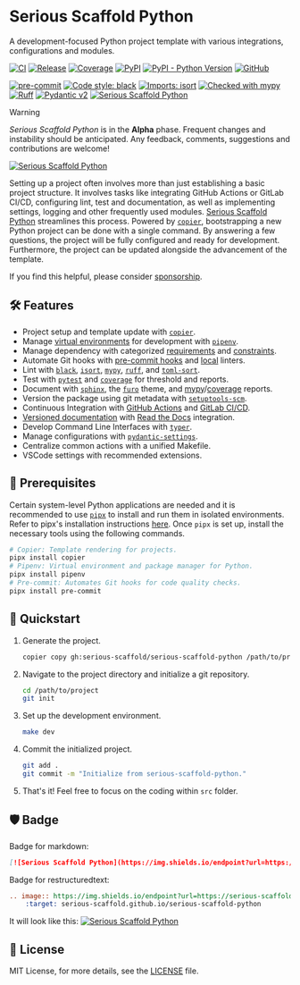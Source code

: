 # Serious Scaffold Python

A development-focused Python project template with various integrations, configurations and modules.

[![CI](https://github.com/serious-scaffold/serious-scaffold-python/actions/workflows/ci.yml/badge.svg)](https://github.com/serious-scaffold/serious-scaffold-python/actions/workflows/ci.yml)
[![Release](https://github.com/serious-scaffold/serious-scaffold-python/actions/workflows/release.yml/badge.svg)](https://github.com/serious-scaffold/serious-scaffold-python/actions/workflows/release.yml)
[![Coverage](https://img.shields.io/endpoint?url=https://serious-scaffold.github.io/serious-scaffold-python/_static/badges/coverage.json)](https://serious-scaffold.github.io/serious-scaffold-python/reports/coverage)
[![PyPI](https://img.shields.io/pypi/v/serious-scaffold)](https://pypi.org/project/serious-scaffold/)
[![PyPI - Python Version](https://img.shields.io/pypi/pyversions/serious-scaffold)](https://pypi.org/project/serious-scaffold/)
[![GitHub](https://img.shields.io/github/license/serious-scaffold/serious-scaffold-python)](https://github.com/serious-scaffold/serious-scaffold-python/blob/main/LICENSE)

[![pre-commit](https://img.shields.io/badge/pre--commit-enabled-brightgreen?logo=pre-commit)](https://github.com/pre-commit/pre-commit)
[![Code style: black](https://img.shields.io/badge/code%20style-black-000000.svg)](https://github.com/psf/black)
[![Imports: isort](https://img.shields.io/badge/%20imports-isort-%231674b1?style=flat&labelColor=ef8336)](https://pycqa.github.io/isort/)
[![Checked with mypy](https://www.mypy-lang.org/static/mypy_badge.svg)](http://mypy-lang.org/)
[![Ruff](https://img.shields.io/endpoint?url=https://raw.githubusercontent.com/astral-sh/ruff/main/assets/badge/v2.json)](https://github.com/astral-sh/ruff)
[![Pydantic v2](https://img.shields.io/endpoint?url=https://raw.githubusercontent.com/pydantic/pydantic/5697b1e4c4a9790ece607654e6c02a160620c7e1/docs/badge/v2.json)](https://pydantic.dev)
[![Serious Scaffold Python](https://img.shields.io/endpoint?url=https://serious-scaffold.github.io/serious-scaffold-python/_static/badges/logo.json)](https://serious-scaffold.github.io/serious-scaffold-python)

> [!WARNING]
> _Serious Scaffold Python_ is in the **Alpha** phase.
> Frequent changes and instability should be anticipated.
> Any feedback, comments, suggestions and contributions are welcome!

[![Serious Scaffold Python](https://serious-scaffold.github.io/serious-scaffold-python/_static/images/logo.svg)](https://github.com/serious-scaffold/serious-scaffold-python)

Setting up a project often involves more than just establishing a basic project structure. It involves tasks like integrating GitHub Actions or GitLab CI/CD, configuring lint, test and documentation, as well as implementing settings, logging and other frequently used modules. [Serious Scaffold Python](https://github.com/serious-scaffold/serious-scaffold-python) streamlines this process. Powered by [`copier`](https://copier.readthedocs.io/), bootstrapping a new Python project can be done with a single command. By answering a few questions, the project will be fully configured and ready for development. Furthermore, the project can be updated alongside the advancement of the template.

If you find this helpful, please consider [sponsorship](https://github.com/sponsors/huxuan).

## 🛠️ Features

- Project setup and template update with [`copier`](https://copier.readthedocs.io/).
- Manage [virtual environments](https://docs.python.org/3/glossary.html#term-virtual-environment) for development with [`pipenv`](https://pipenv.pypa.io/).
- Manage dependency with categorized [requirements](https://pip.pypa.io/en/stable/user_guide/#requirements-files) and [constraints](https://pip.pypa.io/en/stable/user_guide/#constraints-files).
- Automate Git hooks with [pre-commit hooks](https://github.com/pre-commit/pre-commit-hooks) and [local](https://pre-commit.com/#repository-local-hooks) linters.
- Lint with [`black`](https://github.com/psf/black), [`isort`](https://pycqa.github.io/isort/), [`mypy`](http://www.mypy-lang.org/), [`ruff`](https://github.com/charliermarsh/ruff), and [`toml-sort`](https://github.com/pappasam/toml-sort).
- Test with [`pytest`](https://pytest.org/) and [`coverage`](https://coverage.readthedocs.io) for threshold and reports.
- Document with [`sphinx`](https://www.sphinx-doc.org/), the [`furo`](https://pradyunsg.me/furo) theme, and [mypy](https://mypy.readthedocs.io/en/stable/command_line.html?report-generation)/[coverage](https://coverage.readthedocs.io/en/7.3.0/cmd.html#html-reporting-coverage-html) reports.
- Version the package using git metadata with [`setuptools-scm`](https://github.com/pypa/setuptools_scm/).
- Continuous Integration with [GitHub Actions](https://docs.github.com/actions) and [GitLab CI/CD](https://docs.gitlab.com/ee/ci/).
- [Versioned documentation](https://docs.readthedocs.io/en/stable/versions.html) with [Read the Docs](https://readthedocs.org/) integration.
- Develop Command Line Interfaces with [`typer`](https://typer.tiangolo.com/).
- Manage configurations with [`pydantic-settings`](https://docs.pydantic.dev/latest/usage/pydantic_settings/).
- Centralize common actions with a unified Makefile.
- VSCode settings with recommended extensions.

## 🔧 Prerequisites

Certain system-level Python applications are needed and it is recommended to use [`pipx`](https://pypa.github.io/pipx/) to install and run them in isolated environments. Refer to pipx's installation instructions [here](https://pypa.github.io/pipx/installation/). Once `pipx` is set up, install the necessary tools using the following commands.

```bash
# Copier: Template rendering for projects.
pipx install copier
# Pipenv: Virtual environment and package manager for Python.
pipx install pipenv
# Pre-commit: Automates Git hooks for code quality checks.
pipx install pre-commit
```

## 🚀 Quickstart

1. Generate the project.

   ```bash
   copier copy gh:serious-scaffold/serious-scaffold-python /path/to/project
   ```

2. Navigate to the project directory and initialize a git repository.

   ```bash
   cd /path/to/project
   git init
   ```

3. Set up the development environment.

   ```bash
   make dev
   ```

4. Commit the initialized project.

   ```bash
   git add .
   git commit -m "Initialize from serious-scaffold-python."
   ```

5. That's it! Feel free to focus on the coding within `src` folder.

## 🛡 Badge

Badge for markdown:

```markdown
[![Serious Scaffold Python](https://img.shields.io/endpoint?url=https://serious-scaffold.github.io/serious-scaffold-python/_static/badges/logo.json)](https://serious-scaffold.github.io/serious-scaffold-python)
```

Badge for restructuredtext:

```restructuredtext
.. image:: https://img.shields.io/endpoint?url=https://serious-scaffold.github.io/serious-scaffold-python/_static/badges/logo.json
    :target: serious-scaffold.github.io/serious-scaffold-python
```

It will look like this: [![Serious Scaffold Python](https://img.shields.io/endpoint?url=https://serious-scaffold.github.io/serious-scaffold-python/_static/badges/logo.json)](https://serious-scaffold.github.io/serious-scaffold-python)

## 📜 License

MIT License, for more details, see the [LICENSE](https://github.com/serious-scaffold/serious-scaffold-python/blob/main/LICENSE) file.
